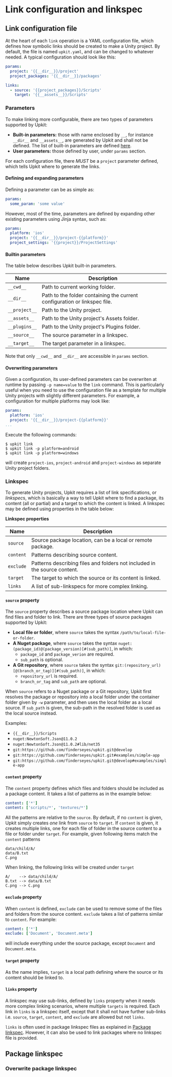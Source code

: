 # Link configuration and linkspec

## Link configuration file

At the heart of each `link` operation is a YAML configuration file, which defines how symbolic links should be created to make a Unity project. By default, the file is named `upkit.yaml`, and can be changed to whatever needed. A typical configuration should look like this:

```yaml
params:
  project: '{{__dir__}}/project'
  project_packages: '{{__dir__}}/packages'

links:
  - source: '{{project_packages}}/Scripts'
    target: '{{__assets__}}/Scripts'
```

### Parameters

To make linking more configurable, there are two types of parameters supported by Upkit: 
* **Built-in parameters:** those with name enclosed by `__`, for instance `__dir__` and `__assets__`, are generated by Upkit and shall not be defined. The list of built-in parameters are defined [here](#builtin-parameters).
* **User parameters:** those defined by user, under `params` section.

For each configuration file, there *MUST* be a `project` parameter defined, which tells Upkit where to generate the links. 
 
#### Defining and expanding parameters
Defining a parameter can be as simple as:

```yaml
params:
  some_param: 'some value'
```

However, most of the time, parameters are defined by expanding other existing parameters using Jinja syntax, such as:
```yaml
params:
  platform: 'ios'
  project: '{{__dir__}}/project-{{platform}}'
  project_settings: '{{project}}/ProjectSettings'
```

#### Builtin parameters

The table below describes Upkit built-in parameters. 

| Name          | Description                                                               |
|---------------|---------------------------------------------------------------------------|
| `__cwd__`     | Path to current working folder.                                           |
| `__dir__`     | Path to the folder containing the current configuration or linkspec file. |
| `__project__` | Path to the Unity project.                                                |
| `__assets__`  | Path to the Unity project's Assets folder.                                |
| `__plugins__` | Path to the Unity project's Plugins folder.                               |
| `__source__`  | The source parameter in a linkspec.                                       |
| `__target__`  | The target parameter in a linkspec.                                       |

Note that only `__cwd__` and `__dir__` are accessible in `params` section. 

#### Overwriting parameters

Given a configuration, its user-defined parameters can be overwriten at runtime by passing `-p name=value` to the `link` command. This is particularly useful when you need to use the configuration file as a template for multiple Unity projects with slightly different parameters. For example, a configuration for multiple platforms may look like: 

```yaml
params:
  platform: 'ios'
  project: '{{__dir__}}/project-{{platform}}'
...
```

Execute the following commands:
```
$ upkit link
$ upkit link -p platform=android
$ upkit link -p platform=windows 
```

will create `project-ios`, `project-android` and `project-windows` as separate Unity project folders.

### Linkspec

To generate Unity projects, Upkit requires a list of link specifications, or *linkspec*s, which is basically a way to tell Upkit where to find a package, its content (all or partial) and a target to which the content is linked. A linkspec may be defined using properties in the table below:

**Linkspec properties**

| Name      | Description                                                                |
|-----------|----------------------------------------------------------------------------|
| `source`  | Source package location, can be a local or remote package.                 |
| `content` | Patterns describing source content.                                        |
| `exclude` | Patterns describing files and folders not included in the  source content. |
| `target`  | The target to which the source or its content is linked.                   |
| `links`   | A list of sub-linkspecs for more complex linking.                          |


#### `source` property
The `source` property describes a source package location where Upkit can find files and folder to link. There are three types of source packages supported by Upkit:
* **Local file or folder**, where `source` takes the syntax `/path/to/local-file-or-folder`. 
* **A Nuget package**, where `source` takes the syntax `nuget:(package_id)@(package_version)[#(sub_path)]`, in which: 
  * `package_id` and `package_verion` are required.
  * `sub_path` is optional.
* **A Git repository**, where `source` takes the syntax `git:(repository_url)[@(branch_or_tag)][#(sub_path)]`, in which:
  * `repository_url` is required.
  * `branch_or_tag` and `sub_path` are optional.

When `source` refers to a Nuget package or a Git repository, Upkit first resolves the package or repository into a local folder under the container folder given by `-w` parameter, and then uses the local folder as a local source. If `sub_path` is given, the sub-path in the resolved folder is used as the local source instead.
  
Examples:
* `{{__dir__}}/Scripts`
* `nuget:NewtonSoft.Json@11.0.2`
* `nuget:NewtonSoft.Json@11.0.2#lib/net35` 
* `git:https://github.com/finderseyes/upkit.git@develop`
* `git:https://github.com/finderseyes/upkit.git#examples/simple-app`
* `git:https://github.com/finderseyes/upkit.git@develop#examples/simple-app` 

#### `content` property

The `content` property defines which files and folders should be included as a package content. It takes a list of patterns as in the example below:
```yaml
content: ['*']
content: ['scripts/*', 'textures/*']
```

All the patterns are relative to the `source`. By default, if no `content` is given, Upkit simply creates *one* link from `source` to `target`. If `content` is given, it creates multiple links, one for each file of folder in the source content to a file or folder under `target`. For example, given following items match the `content` patterns
```
data/child/A/
data/B.txt
C.png
``` 
When linking, the following links will be created under `target`
```
A/    --> data/child/A/
B.txt --> data/B.txt
C.png --> C.png
```

#### `exclude` property

When `content` is defined, `exclude` can be used to remove some of the files and folders from the source content. `exclude` takes a list of patterns similar to `content`. For example: 
```yaml
content: ['*']
exclude: ['Document', 'Document.meta']
```
will include everything under the source package, except `Document` and `Document.meta`.

#### `target` property

As the name implies, `target` is a local path defining where the source or its content should be linked to. 

#### `links` property

A linkspec may use sub-links, defined by `links` property when it needs more complex linking scenarios, where multiple `targets` is required. Each link in `links` is a linkspec itself, except that it shall not have further sub-links i.e. `source`, `target`, `content`, and `exclude` are allowed but not `links`. 

`links` is often used in package linkspec files as explained in [Package linkspec](#package-linkspec). However, it can also be used to link packages where no linkspec file is provided.

## Package linkspec

### Overwrite package linkspec
